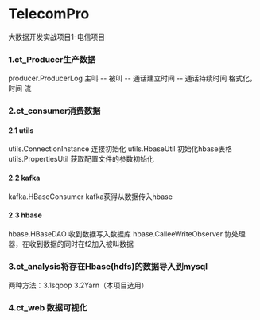 # TelecomPro
大数据开发实战项目1-电信项目

### 1.ct_Producer生产数据
producer.ProducerLog
主叫 -- 被叫 -- 通话建立时间 -- 通话持续时间
格式化，时间 流

### 2.ct_consumer消费数据
#### 2.1 utils
utils.ConnectionInstance 连接初始化
utils.HbaseUtil 初始化hbase表格
utils.PropertiesUtil 获取配置文件的参数初始化

#### 2.2 kafka
kafka.HBaseConsumer kafka获得从数据传入hbase

#### 2.3 hbase
hbase.HBaseDAO 收到数据写入数据库
hbase.CalleeWriteObserver 协处理器，在收到数据的同时在f2加入被叫数据

### 3.ct_analysis将存在Hbase(hdfs)的数据导入到mysql
两种方法：3.1sqoop
        3.2Yarn（本项目选用）


### 4.ct_web 数据可视化


